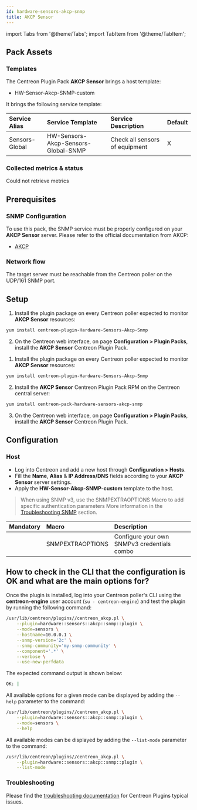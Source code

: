 ```yaml
---
id: hardware-sensors-akcp-snmp
title: AKCP Sensor
---
```

import Tabs from '@theme/Tabs';
import TabItem from '@theme/TabItem';


## Pack Assets

### Templates

The Centreon Plugin Pack **AKCP Sensor** brings a host template:

* HW-Sensor-Akcp-SNMP-custom

It brings the following service template:

| Service Alias  | Service Template                    | Service Description            | Default |
|:---------------|:------------------------------------|:-------------------------------|:--------|
| Sensors-Global | HW-Sensors-Akcp-Sensors-Global-SNMP | Check all sensors of equipment | X       |

### Collected metrics & status

<Tabs groupId="sync">
<TabItem value="Sensors-Global" label="Sensors-Global">

Could not retrieve metrics

</TabItem>
</Tabs>

## Prerequisites

### SNMP Configuration

To use this pack, the SNMP service must be properly configured on your **AKCP Sensor**
server. Please refer to the official documentation from AKCP:
* [AKCP](https://www.akcp.com/knowledge-base/)

### Network flow

The target server must be reachable from the Centreon poller on the UDP/161
SNMP port.

## Setup

<Tabs groupId="sync">
<TabItem value="Online License" label="Online License">

1. Install the plugin package on every Centreon poller expected to monitor **AKCP Sensor** resources:

```bash
yum install centreon-plugin-Hardware-Sensors-Akcp-Snmp
```

2. On the Centreon web interface, on page **Configuration > Plugin Packs**, install the **AKCP Sensor** Centreon Plugin Pack.

</TabItem>
<TabItem value="Offline License" label="Offline License">

1. Install the plugin package on every Centreon poller expected to monitor **AKCP Sensor** resources:

```bash
yum install centreon-plugin-Hardware-Sensors-Akcp-Snmp
```

2. Install the **AKCP Sensor** Centreon Plugin Pack RPM on the Centreon central server:

```bash
yum install centreon-pack-hardware-sensors-akcp-snmp
```

3. On the Centreon web interface, on page **Configuration > Plugin Packs**, install the **AKCP Sensor** Centreon Plugin Pack.

</TabItem>
</Tabs>

## Configuration

### Host

* Log into Centreon and add a new host through **Configuration > Hosts**.
* Fill the **Name**, **Alias** & **IP Address/DNS** fields according to your **AKCP Sensor** server settings.
* Apply the **HW-Sensor-Akcp-SNMP-custom** template to the host.

> When using SNMP v3, use the SNMPEXTRAOPTIONS Macro to add specific authentication parameters 
> More information in the [Troubleshooting SNMP](../getting-started/how-to-guides/troubleshooting-plugins.md#snmpv3-options-mapping) section.

| Mandatory   | Macro            | Description                                  |
|:------------|:-----------------|:---------------------------------------------|
|             | SNMPEXTRAOPTIONS | Configure your own SNMPv3 credentials combo  |

## How to check in the CLI that the configuration is OK and what are the main options for?

Once the plugin is installed, log into your Centreon poller's CLI using the
**centreon-engine** user account (`su - centreon-engine`) and test the plugin by
running the following command:

```bash
/usr/lib/centreon/plugins//centreon_akcp.pl \
    --plugin=hardware::sensors::akcp::snmp::plugin \
    --mode=sensors \
    --hostname=10.0.0.1 \
    --snmp-version='2c' \
    --snmp-community='my-snmp-community' \
    --component='.*' \
    --verbose \
    --use-new-perfdata
```

The expected command output is shown below:

```bash
OK: | 
```

All available options for a given mode can be displayed by adding the
`--help` parameter to the command:

```bash
/usr/lib/centreon/plugins//centreon_akcp.pl \
    --plugin=hardware::sensors::akcp::snmp::plugin \
    --mode=sensors \
    --help
```

All available modes can be displayed by adding the `--list-mode` parameter to
the command:

```bash
/usr/lib/centreon/plugins//centreon_akcp.pl \
    --plugin=hardware::sensors::akcp::snmp::plugin \
    --list-mode
```

### Troubleshooting

Please find the [troubleshooting documentation](../getting-started/how-to-guides/troubleshooting-plugins.md)
for Centreon Plugins typical issues.